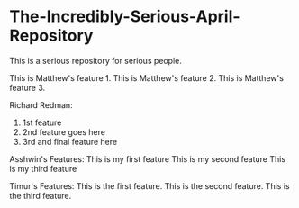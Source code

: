 # The-Incredibly-Serious-April-Repository
This is a serious repository for serious people.

This is Matthew's feature 1.
This is Matthew's feature 2.
This is Matthew's feature 3.

Richard Redman:
1. 1st feature
2. 2nd feature goes here
3. 3rd and final feature here

Asshwin's Features:
This is my first feature
This is my second feature
This is my third feature

Timur's Features:
This is the first feature.
This is the second feature.
This is the third feature.